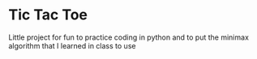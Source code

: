 # Tic Tac Toe
Little project for fun to practice coding in python and to put the minimax algorithm that I learned in class to use
